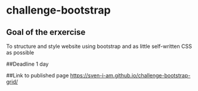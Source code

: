# challenge-bootstrap

## Goal of the erxercise
To structure and style website using bootstrap and as little self-written CSS as possible

##Deadline
1 day

##Link to published page
https://sven-i-am.github.io/challenge-bootstrap-grid/